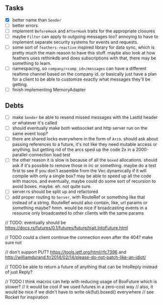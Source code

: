 ## Tasks

- [x] better name than `Sender`
- [ ] better errors
- [ ] implement `BeforeHook` and `AfterHook` traits for the appropriate closures
- [ ] maybe `Filter` can apply to outgoing messages too? annoying to have to implement separate security systems for events and requests.
- [ ] some sort of `feathers-reactive` inspired library for data sync, which is pretty much the main reason to have this stuff. maybe also look at how feathers uses rethinkdb and does subscriptions with that, there may be something to learn.
- [ ] namespacing, so `company/<comp_id>/messages` can have a different realtime channel based on the company id. or basically just have a plan for a client to be able to customize exactly what messages they'll be getting.
- [ ] finish implementing MemoryAdapter

## Debts

- [ ] make `Sender` be able to resend missed messages with the LastId header or whatever it's called
- [ ] should eventually make both websocket and http server run on the same event loop?
- [ ] there are shared locks everywhere in the form of `Arc`s. should ask about passing references to a future, it's not like they need mutable access or anything. but getting rid of the arcs sped up the code 2x in a 2000-parallel-connection load test
- [ ] the other reason it is slow is because of all the `boxed` allocations. should ask if it's possible to remove those in irc or something. maybe do a test first to see if you don't assemble from the Vec dynamically if it will compile with only a single box? may be able to speed up all the code with macros. and eventually, maybe could do some sort of recursion to avoid boxes. maybe. eh. not quite sure.
- [ ] server.rs should be split up and refactored
- [ ] add proper routing to `Server`, with RouteRef or something like that instead of a string. RouteRef would also contain, like, url params or something maybe? hmm. would be nice if broadcasting events in a resource only broadcasted to other clients with the same params

// TODO: eventually should be https://docs.rs/futures/0.1/futures/future/trait.IntoFuture.html

// TODO could a client continue the connection even after the 404? make sure not

// don't support PUT? https://tools.ietf.org/html/rfc7396 and http://williamdurand.fr/2014/02/14/please-do-not-patch-like-an-idiot/

// TODO be able to return a future of anything that can be IntoReply instead of just Reply?

// TODO I think macros can help with reducing usage of BoxFuture which is slower?
//      it would be cool if we used futures in a zero-cost way
//      also, it would be nice if we didn't have to write ok(fut).boxed() everywhere
//      see Rocket for inspiration
